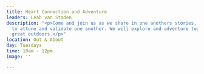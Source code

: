 ```yaml
---
title: Heart Connection and Adventure
leaders: Leah van Staden
description: "<p>Come and join us as we share in one anothers stories, as we learn
  to attune and validate one another. We will explore and adventure together in the
  great outdoors.</p>"
location: Out & About
day: Tuesdays
time: 10am - 12pm
image: ''

---
```

